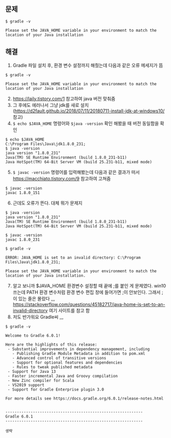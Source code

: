 ## 문제
```
$ gradle -v

Please set the JAVA_HOME variable in your environment to match the location of your Java installation
```

## 해결
1. Gradle 파일 설치 후, 환경 변수 설정까지 해줬는데 다음과 같은 오류 메세지가 뜸
```
$ gradle -v
```
```
Please set the JAVA_HOME variable in your environment to match the location of your Java installation
```
2. https://laily.tistory.com/1 참고하여 java 버전 맞춰줌
3. 그 후에도 에러나서 그냥 jdk를 새로 설치(https://d2fault.github.io/2018/07/11/20180711-install-jdk-at-windows10/ 참고)
4. `$ echo $JAVA_HOME` 명령어와 `$java -version` 확인 해봤을 때 버전 동일함을 확인
```
$ echo $JAVA_HOME
C:\Program Files\Java\jdk1.8.0_231;
$ java -version
java version "1.8.0_231"
Java(TM) SE Runtime Environment (build 1.8.0_231-b11)
Java HotSpot(TM) 64-Bit Server VM (build 25.231-b11, mixed mode)
```
5. `$ javac -version` 명령어를 입력해봤는데 다음과 같은 결과가 떠서
https://macchiato.tistory.com/9 참고하여 고쳐줌
```
$ javac -version
javac 1.8.0_151
```
6. 근데도 오류가 뜬다. 대체 뭐가 문제지
```
$ java -version
java version "1.8.0_231"
Java(TM) SE Runtime Environment (build 1.8.0_231-b11)
Java HotSpot(TM) 64-Bit Server VM (build 25.231-b11, mixed mode)

$ javac -version
javac 1.8.0_231

$ gradle -v

ERROR: JAVA_HOME is set to an invalid directory: C:\Program Files\Java\jdk1.8.0_231;

Please set the JAVA_HOME variable in your environment to match the
location of your Java installation.
```
7. 알고 보니까 $JAVA_HOME 환경변수 설정할 때 끝에 ;를 붙인 게 문제였다. win10 쓰는데 PATH 환경 변수처럼 환경 변수 편집 창에 들어가면 ;이 안보인다. 그래서 ;이 있는 줄은 몰랐다 ,,, 
https://stackoverflow.com/questions/45182717/java-home-is-set-to-an-invalid-directory
여기 사이트를 참고 함
8. 저도 반가워요 Gradle씨 ,,,
```
$ gradle -v

Welcome to Gradle 6.0.1!

Here are the highlights of this release:
 - Substantial improvements in dependency management, including
   - Publishing Gradle Module Metadata in addition to pom.xml
   - Advanced control of transitive versions
   - Support for optional features and dependencies
   - Rules to tweak published metadata
 - Support for Java 13
 - Faster incremental Java and Groovy compilation
 - New Zinc compiler for Scala
 - VS2019 support
 - Support for Gradle Enterprise plugin 3.0

For more details see https://docs.gradle.org/6.0.1/release-notes.html


------------------------------------------------------------
Gradle 6.0.1
------------------------------------------------------------

생략
```
